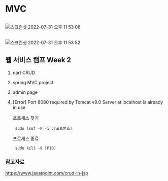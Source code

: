# MVC
## <Cart>
![스크린샷 2022-07-31 오후 11 53 06](https://user-images.githubusercontent.com/82192898/182032097-4b25f52f-c90c-4127-98e2-8f5f6548b5a8.png)

## <admin>
![스크린샷 2022-07-31 오후 11 53 52](https://user-images.githubusercontent.com/82192898/182032130-b957025f-8c33-43be-8209-b605a193fccf.png)

## 웹 서비스 캠프 Week 2
1. cart CRUD
2. spring MVC project
3. admin page
4. [Error] Port 8080 required by Tomcat v9.0 Server at localhost is already in use

    프로세스 찾기

        sudo lsof -P -i :[포트번호]

    프로세스 종료

        sudo kill -9 [PID]


### 참고자료

https://www.javatpoint.com/crud-in-jsp

